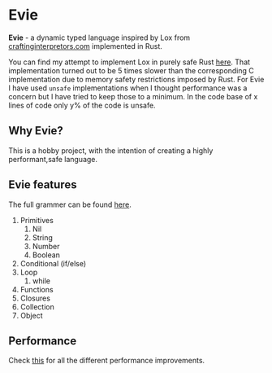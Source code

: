 # Evie 

**Evie** - a dynamic typed language inspired by Lox from [craftinginterpretors.com](craftinginterpreters.com) implemented in Rust. 

You can find my attempt to implement Lox in purely safe Rust [here](https://github.com/prajithkb/lox-rs). That implementation turned out to be 5 times slower than the corresponding C implementation due to memory safety restrictions imposed by Rust. For Evie I have used `unsafe` implementations when I thought performance was a concern but I have tried to keep those to a minimum. In the code base of x lines of code only y% of the code is unsafe.

## Why Evie?
This is a hobby project, with the intention of creating a highly performant,safe language. 

## Evie features
The full grammer can be found [here](todo). 

1. Primitives 
   1. Nil
   2. String
   3. Number
   4. Boolean
2. Conditional (if/else)
3. Loop 
   1. while
4. Functions
5. Closures
6. Collection
7. Object
   


## Performance
Check [this](./performance_improvements.md) for all the different performance improvements. 



